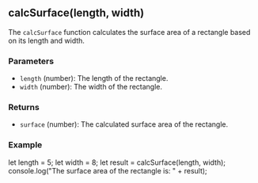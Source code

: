 ## calcSurface(length, width)

The `calcSurface` function calculates the surface area of a rectangle based on its length and width.

### Parameters

* `length` (number): The length of the rectangle.
* `width` (number): The width of the rectangle.

### Returns

* `surface` (number): The calculated surface area of the rectangle.

### Example

let length = 5;
let width = 8;
let result = calcSurface(length, width);
console.log("The surface area of the rectangle is: " + result);